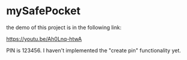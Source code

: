 # mySafePocket

the demo of this project is in the following link:

https://youtu.be/Ah0Lnq-htwA

PIN is 123456. I haven't implemented the "create pin" functionality yet.
